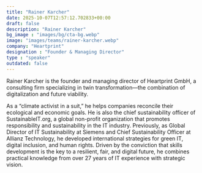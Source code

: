 ```yaml
---
title: "Rainer Karcher"
date: 2025-10-07T12:57:12.702833+00:00
draft: false
description: "Rainer Karcher"
bg_image : "images/bg/cta-bg.webp"
image: "images/teams/rainer-karcher.webp"
company: "Heartprint"
designation : "Founder & Managing Director"
type : "speaker"
outdated: false
---
```


Rainer Karcher is the founder and managing director of Heartprint GmbH, a consulting firm specializing in twin transformation—the combination of digitalization and future viability.

As a “climate activist in a suit,” he helps companies reconcile their ecological and economic goals. He is also the chief sustainability officer of SustainableIT.org, a global non-profit organization that promotes responsibility and sustainability in the IT industry.
Previously, as Global Director of IT Sustainability at Siemens and Chief Sustainability Officer at Allianz Technology, he developed international strategies for green IT, digital inclusion, and human rights. Driven by the conviction that skills development is the key to a resilient, fair, and digital future, he combines practical knowledge from over 27 years of IT experience with strategic vision.

